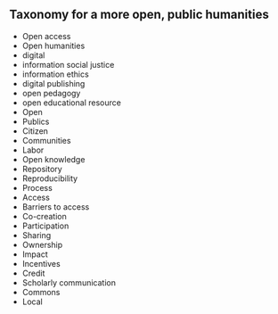## Taxonomy for a more open, public humanities

- Open access
- Open humanities
- digital 
- information social justice
- information ethics
- digital publishing
- open pedagogy
- open educational resource
- Open
- Publics
- Citizen
- Communities
- Labor
- Open knowledge
- Repository
- Reproducibility
- Process
- Access
- Barriers to access
- Co-creation
- Participation
- Sharing
- Ownership
- Impact
- Incentives
- Credit
- Scholarly communication
- Commons
- Local
